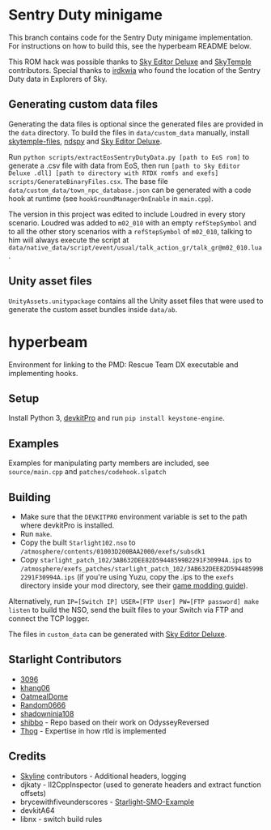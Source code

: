 # Sentry Duty minigame

This branch contains code for the Sentry Duty minigame implementation. For instructions on how to build this,
see the hyperbeam README below.

This ROM hack was possible thanks to [Sky Editor Deluxe](https://github.com/tech-ticks/SkyEditor.RomEditor.Rtdx) and [SkyTemple](https://github.com/SkyTemple) contributors. Special thanks to 
[irdkwia](https://github.com/irdkwia) who found the location of the Sentry Duty data in Explorers of Sky.

## Generating custom data files

Generating the data files is optional since the generated files are provided in the `data` directory. To build the files in `data/custom_data` manually, install [skytemple-files](https://pypi.org/project/skytemple-files/), [ndspy](https://pypi.org/project/ndspy/) and [Sky Editor Deluxe](https://github.com/tech-ticks/SkyEditor.RomEditor.Rtdx).

Run `python scripts/extractEosSentryDutyData.py [path to EoS rom]` to generate a .csv file with data from EoS, then run `[path to Sky Editor Deluxe .dll] [path to directory with RTDX romfs and exefs] scripts/GenerateBinaryFiles.csx`. The base file `data/custom_data/town_npc_database.json` can be generated with a code hook at runtime (see `hookGroundManagerOnEnable` in `main.cpp`). 

The version in this project was edited to include Loudred in every story scenario. Loudred was added to `m02_010` with an empty `refStepSymbol` and to all the other story scenarios with a `refStepSymbol` of `m02_010`, talking to him will always execute the script at `data/native_data/script/event/usual/talk_action_gr/talk_gr@m02_010.lua`.

## Unity asset files

`UnityAssets.unitypackage` contains all the Unity asset files that were used to generate the custom asset bundles inside `data/ab`.

# hyperbeam
Environment for linking to the PMD: Rescue Team DX executable and implementing hooks.

## Setup
Install Python 3, [devkitPro](https://devkitpro.org/) and run `pip install keystone-engine`.

## Examples
Examples for manipulating party members are included, see `source/main.cpp` and `patches/codehook.slpatch`

## Building
- Make sure that the `DEVKITPRO` environment variable is set to the path where devkitPro is installed.
- Run `make`.
- Copy the built `Starlight102.nso` to `/atmosphere/contents/01003D200BAA2000/exefs/subsdk1`
- Copy `starlight_patch_102/3AB632DEE82D59448599B2291F30994A.ips` to `/atmosphere/exefs_patches/starlight_patch_102/3AB632DEE82D59448599B2291F30994A.ips`
(if you're using Yuzu, copy the .ips to the `exefs` directory inside your mod directory, see their [game modding guide](https://yuzu-emu.org/help/feature/game-modding/)).

Alternatively, run `IP=[Switch IP] USER=[FTP User] PW=[FTP password] make listen` to build the 
NSO, send the built files to your Switch via FTP and connect the TCP logger.

The files in `custom_data` can be generated with [Sky Editor Deluxe](https://github.com/tech-ticks/SkyEditor.RomEditor.Rtdx).

## Starlight Contributors
- [3096](https://github.com/3096)
- [khang06](https://github.com/khang06)
- [OatmealDome](https://github.com/OatmealDome)
- [Random0666](https://github.com/random0666)
- [shadowninja108](https://github.com/shadowninja108)
- [shibbo](https://github.com/shibbo) - Repo based on their work on OdysseyReversed
- [Thog](https://github.com/Thog) - Expertise in how rtld is implemented

## Credits
- [Skyline](https://github.com/skyline-dev/skyline) contributors - Additional headers, logging
- djkaty - Il2CppInspector (used to generate headers and extract function offsets)
- brycewithfiveunderscores - [Starlight-SMO-Example](https://github.com/brycewithfiveunderscores/Starlight-SMO-Example)
- devkitA64
- libnx - switch build rules
